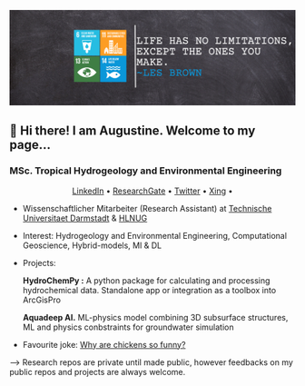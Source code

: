 ![](https://github.com/Madaar49/Madaar49/blob/main/Logo_header.png)

<p align="center">
  
## 👋 Hi there! I am Augustine. Welcome to my page...
</p>

<p align="center">
  
### MSc. Tropical Hydrogeology and Environmental Engineering
</p>

<p align="center">
  <a href="https://www.linkedin.com/in/augustine-maada-gbondo-443479117/">LinkedIn</a> •
  <a href="https://www.researchgate.net/profile/Augustine-Gbondo-2">ResearchGate</a> •
  <a href="https://twitter.com/geogbondo">Twitter</a> •
  <a href="https://www.xing.com/profile/AugustineMaada_Gbondo/cv">Xing</a> •
</p>

- Wissenschaftlicher Mitarbeiter (Research Assistant) at [Technische Universitaet Darmstadt](https://www.geo.tu-darmstadt.de/iag/willkommen_iag/index.de.jsp) & [HLNUG](https://www.hlnug.de)
- Interest: Hydrogeology and Environmental Engineering, Computational Geoscience, Hybrid-models, Ml & DL 

- Projects:
  
   **HydroChemPy :** A python package for calculating and processing hydrochemical data. Standalone app or integration as a toolbox into ArcGisPro

   **Aquadeep AI.** ML-physics model combining 3D subsurface structures, ML and physics conbstraints for groundwater simulation

- Favourite joke: [Why are chickens so funny?](https://www.youtube.com/shorts/04GBDCWiknk) 

--> Research repos are private until made public, however feedbacks on my public repos and projects are always welcome.

<!--
**Madaar49/Madaar49** is a ✨ _special_ ✨ repository because its `README.md` (this file) appears on your GitHub profile.
Here are some ideas to get you started:

-->
